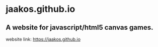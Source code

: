 # jaakos.github.io
## A website for javascript/html5 canvas games.

website link: https://jaakos.github.io

